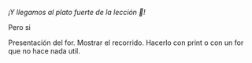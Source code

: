 _¡Y llegamos al plato fuerte de la lección :spaghetti:!_

Pero si 

Presentación del for. Mostrar el recorrido. Hacerlo con print o con un for que no hace nada util. 